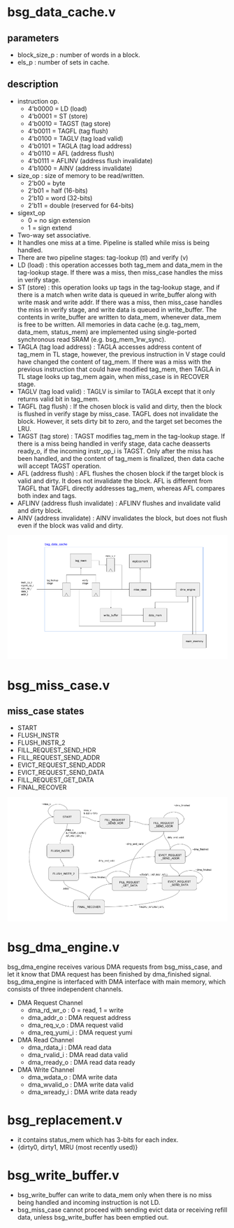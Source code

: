 #   bsg_data_cache.v

## parameters
- block_size_p : number of words in a block.
- els_p : number of sets in cache.

## description
- instruction op.
  - 4'b0000 = LD (load)
  - 4'b0001 = ST (store)
  - 4'b0010 = TAGST (tag store)
  - 4'b0011 = TAGFL (tag flush)
  - 4'b0100 = TAGLV (tag load valid)
  - 4'b0101 = TAGLA (tag load address)
  - 4'b0110 = AFL (address flush)
  - 4'b0111 = AFLINV (address flush invalidate)
  - 4'b1000 = AINV (address invalidate)
- size_op : size of memory to be read/written.
  - 2'b00 = byte
  - 2'b01 = half (16-bits)
  - 2'b10 = word (32-bits)
  - 2'b11 = double (reserved for 64-bits)
- sigext_op
  - 0 = no sign extension
  - 1 = sign extend
- Two-way set associative.
- It handles one miss at a time. Pipeline is stalled while miss is being handled.
- There are two pipeline stages: tag-lookup (tl) and verify (v)
- LD (load) : this operation accesses both tag_mem and data_mem in the tag-lookup stage. If there was a miss, then miss_case handles the miss in verify stage.
- ST (store) : this operation looks up tags in the tag-lookup stage, and if there is a match when write data is queued in write_buffer along with write mask and write addr. If there was a miss, then miss_case handles the miss in verify stage, and write data is queued in write_buffer. The contents in write_buffer are written to data_mem, whenever data_mem is free to be written. All memories in data cache (e.g. tag_mem, data_mem, status_mem) are implemented using single-ported synchronous read SRAM (e.g. bsg_mem_1rw_sync). 
- TAGLA (tag load address)  : TAGLA accesses address content of tag_mem in TL stage, however, the previous instruction in V stage could have changed the content of tag_mem. If there was a miss with the previous instruction that could have modified tag_mem, then TAGLA in TL stage looks up tag_mem again, when miss_case is in RECOVER stage.
- TAGLV (tag load valid) : TAGLV is similar to TAGLA except that it only returns valid bit in tag_mem.
- TAGFL (tag flush) : If the chosen block is valid and dirty, then the block is flushed in verify stage by miss_case. TAGFL does not invalidate the block. However, it sets dirty bit to zero, and the target set becomes the LRU.
- TAGST (tag store) : TAGST modifies tag_mem in the tag-lookup stage. If there is a miss being handled in verify stage, data cache deasserts ready_o, if the incoming instr_op_i is TAGST. Only after the miss has been handled, and the content of tag_mem is finalized, then data cache will accept TAGST operation.
- AFL (address flush) : AFL flushes the chosen block if the target block is valid and dirty. It does not invalidate the block. AFL is different from TAGFL that TAGFL directly addresses tag_mem, whereas AFL compares both index and tags.
- AFLINV (address flush invalidate) : AFLINV flushes and invalidate valid and dirty block.
- AINV (address invalidate) : AINV invalidates the block, but does not flush even if the block was valid and dirty.


![bsg_data_cache](bsg_data_cache.png)

#   bsg_miss_case.v

##  miss_case states
- START
- FLUSH_INSTR
- FLUSH_INSTR_2
- FILL_REQUEST_SEND_HDR
- FILL_REQUEST_SEND_ADDR
- EVICT_REQUEST_SEND_ADDR
- EVICT_REQUEST_SEND_DATA
- FILL_REQUEST_GET_DATA
- FINAL_RECOVER

![miss_case_fsm](miss_case_fsm.png)

#   bsg_dma_engine.v
bsg_dma_engine receives various DMA requests from bsg_miss_case, and let it know that DMA request has been finished by dma_finished signal. bsg_dma_engine is interfaced with DMA interface with main memory, which consists of three independent channels.

- DMA Request Channel
  - dma_rd_wr_o : 0 = read, 1 = write
  - dma_addr_o : DMA request address
  - dma_req_v_o : DMA request valid
  - dma_req_yumi_i : DMA request yumi
- DMA Read Channel
  - dma_rdata_i : DMA read data
  - dma_rvalid_i : DMA read data valid
  - dma_rready_o : DMA read data ready
- DMA Write Channel
  - dma_wdata_o : DMA write data
  - dma_wvalid_o : DMA write data valid
  - dma_wready_i : DMA write data ready

# bsg_replacement.v
- it contains status_mem which has 3-bits for each index.
- {dirty0, dirty1, MRU (most recently used)}

# bsg_write_buffer.v
- bsg_write_buffer can write to data_mem only when there is no miss being handled and incoming instruction is not LD.
- bsg_miss_case cannot proceed with sending evict data or receiving refill data, unless bsg_write_buffer has been emptied out.